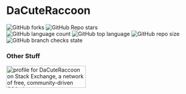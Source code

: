 # DaCuteRaccoon

![GitHub forks](https://img.shields.io/github/forks/DaCuteRaccoon/dacuteraccoon.github.io?style=social)
![GitHub Repo stars](https://img.shields.io/github/stars/DaCuteRaccoon/dacuteraccoon.github.io?style=social)
<br />
![GitHub language count](https://img.shields.io/github/languages/count/DaCuteRaccoon/dacuteraccoon.github.io)
![GitHub top language](https://img.shields.io/github/languages/top/DaCuteRaccoon/dacuteraccoon.github.io)
![GitHub repo size](https://img.shields.io/github/repo-size/DaCuteRaccoon/dacuteraccoon.github.io)
<br />
![GitHub branch checks state](https://img.shields.io/github/checks-status/DaCuteRaccoon/dacuteraccoon.github.io/main)


<!--
[Project for this repo](https://github.com/users/DaCuteRaccoon/projects/4)
<br>
[Testspace](https://dacuteraccoon.testspace.com/)
-->


### Other Stuff

<a href="https://stackexchange.com/users/23131415/dacuteraccoon"><img src="https://stackexchange.com/users/flair/23131415.png" width="208" height="58" alt="profile for DaCuteRaccoon on Stack Exchange, a network of free, community-driven Q&amp;A sites" title="profile for DaCuteRaccoon on Stack Exchange, a network of free, community-driven Q&amp;A sites" /></a>

<!-- Notes for me
This website is a good example template: https://api.msn.com/
https://github.com/PavelDoGreat/fluidsimulation.io
https://github.com/DaCuteRaccoon/docusaurus
https://github.com/DaCuteRaccoon/shields
https://github.com/DaCuteRaccoon/vercel
-->
